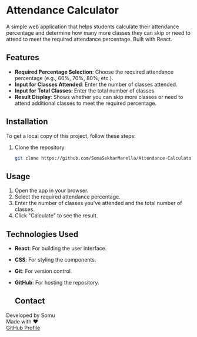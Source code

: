 # Attendance Calculator

A simple web application that helps students calculate their attendance percentage and determine how many more classes they can skip or need to attend to meet the required attendance percentage. Built with React.

## Features

- **Required Percentage Selection**: Choose the required attendance percentage (e.g., 60%, 70%, 80%, etc.).
- **Input for Classes Attended**: Enter the number of classes attended.
- **Input for Total Classes**: Enter the total number of classes.
- **Result Display**: Shows whether you can skip more classes or need to attend additional classes to meet the required percentage.

## Installation

To get a local copy of this project, follow these steps:

1. Clone the repository:

   ```bash
   git clone https://github.com/SomaSekharMarella/Attendance-Calculator.git

## Usage
1. Open the app in your browser.
2. Select the required attendance percentage.
3. Enter the number of classes you've attended and the total number of classes.
4. Click "Calculate" to see the result.

## Technologies Used
- **React**: For building the user interface.
- **CSS**: For styling the components.
- **Git**: For version control.
- **GitHub**: For hosting the repository.

  ## Contact
Developed by Somu  
Made with ❤️  
[GitHub Profile](https://github.com/SomaSekharMarella)
